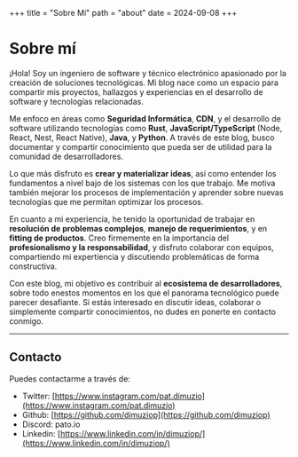 +++
title = "Sobre Mí"
path = "about"
date = 2024-09-08
+++

# Sobre mí

¡Hola! Soy un ingeniero de software y técnico electrónico apasionado por la creación de soluciones tecnológicas. Mi blog nace como un espacio para compartir mis proyectos, hallazgos y experiencias en el desarrollo de software y tecnologías relacionadas.

Me enfoco en áreas como **Seguridad Informática**, **CDN**, y el desarrollo de software utilizando tecnologías como **Rust**, **JavaScript/TypeScript** (Node, React, Nest, React Native), **Java**, y **Python**. A través de este blog, busco documentar y compartir conocimiento que pueda ser de utilidad para la comunidad de desarrolladores.

Lo que más disfruto es **crear y materializar ideas**, así como entender los fundamentos a nivel bajo de los sistemas con los que trabajo. Me motiva también mejorar los procesos de implementación y aprender sobre nuevas tecnologías que me permitan optimizar los procesos.

En cuanto a mi experiencia, he tenido la oportunidad de trabajar en **resolución de problemas complejos**, **manejo de requerimientos**, y en **fitting de productos**. Creo firmemente en la importancia del **profesionalismo y la responsabilidad**, y disfruto colaborar con equipos, compartiendo mi expertiencia  y discutiendo problemáticas de forma constructiva.

Con este blog, mi objetivo es contribuir al **ecosistema de desarrolladores**, sobre todo enestos  momentos en los que el panorama tecnológico puede parecer desafiante. Si estás interesado en discutir ideas, colaborar o simplemente compartir conocimientos, no dudes en ponerte en contacto conmigo.

---

## Contacto

Puedes contactarme a través de:

- Twitter: [https://www.instagram.com/pat.dimuzio](https://www.instagram.com/pat.dimuzio) <br />
- Github: [https://github.com/dimuziop](https://github.com/dimuziop) <br />
- Discord: pato.io <br />
- Linkedin: [https://www.linkedin.com/in/dimuziop/](https://www.linkedin.com/in/dimuziop/) <br />
